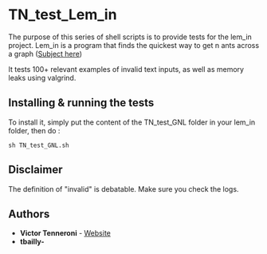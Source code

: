# TN_test_Lem_in

The purpose of this series of shell scripts is to provide tests for the lem_in project.
Lem_in is a program that finds the quickest way to get n ants across a graph ([Subject here](https://www.dropbox.com/s/1wlvsos3fg2w5ju/lem-in.en.pdf?dl=0))

It tests 100+ relevant examples of invalid text inputs, as well as memory leaks using valgrind.

## Installing & running the tests

To install it, simply put the content of the TN_test_GNL folder in your lem_in folder, then do :

```
sh TN_test_GNL.sh
```
## Disclaimer

The definition of "invalid" is debatable. Make sure you check the logs.

## Authors

* **Victor Tenneroni** - [Website](http://victor-tenneroni.com/)
* **tbailly-**
